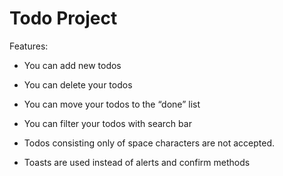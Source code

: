 # Todo Project



Features:

- You can add new todos

- You can delete your todos

- You can move your todos to the “done” list

- You can filter your todos with search bar

- Todos consisting only of space characters are not accepted.

- Toasts are used instead of alerts and confirm methods



